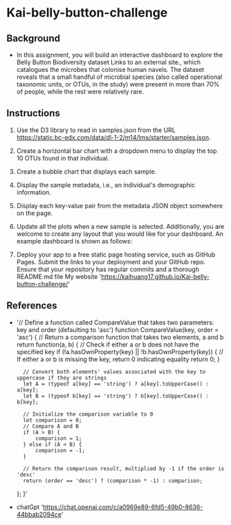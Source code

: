 # Kai-belly-button-challenge

## Background
- In this assignment, you will build an interactive dashboard to explore the Belly Button Biodiversity dataset Links to an external site., which catalogues the microbes that colonise human navels.
The dataset reveals that a small handful of microbial species (also called operational taxonomic units, or OTUs, in the study) were present in more than 70% of people, while the rest were relatively rare.

## Instructions
1. Use the D3 library to read in samples.json from the URL https://static.bc-edx.com/data/dl-1-2/m14/lms/starter/samples.json.

2. Create a horizontal bar chart with a dropdown menu to display the top 10 OTUs found in that individual.

3. Create a bubble chart that displays each sample.

4. Display the sample metadata, i.e., an individual's demographic information.

5. Display each key-value pair from the metadata JSON object somewhere on the page.

6. Update all the plots when a new sample is selected. Additionally, you are welcome to create any layout that you would like for your dashboard. An example dashboard is shown as follows:

7. Deploy your app to a free static page hosting service, such as GitHub Pages. Submit the links to your deployment and your GitHub repo. Ensure that your repository has regular commits and a thorough README.md file
My website
'https://kaihuang17.github.io/Kai-belly-button-challenge/'

## References
- '// Define a function called CompareValue that takes two parameters: key and order (defaulting to 'asc')
function CompareValue(key, order = 'asc') {
    // Return a comparison function that takes two elements, a and b
    return function(a, b) {
        // Check if either a or b does not have the specified key
        if (!a.hasOwnProperty(key) || !b.hasOwnProperty(key)) {
            // If either a or b is missing the key, return 0 indicating equality
            return 0;
        }

        // Convert both elements' values associated with the key to uppercase if they are strings
        let A = (typeof a[key] == 'string') ? a[key].toUpperCase() : a[key];
        let B = (typeof b[key] == 'string') ? b[key].toUpperCase() : b[key];

        // Initialize the comparison variable to 0
        let comparison = 0;
        // Compare A and B
        if (A > B) {
            comparison = 1;
        } else if (A < B) {
            comparison = -1;
        }

        // Return the comparison result, multiplied by -1 if the order is 'desc'
        return (order == 'desc') ? (comparison * -1) : comparison;
    };
}'
- chatGpt 'https://chat.openai.com/c/a0969e89-6fd5-49b0-8636-44bbab2094ce'


